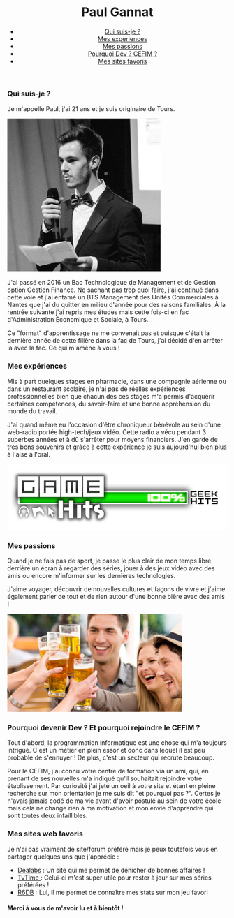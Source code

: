 <header>
    <h1>Paul Gannat</h1>
    <ul id="navigation">
        <li><a href="#Moi">Qui suis-je ?</a></li>
        <li><a href="#Experiences">Mes experiences</a></li>
        <li><a href="#Passions">Mes passions</a></li>
        <li><a href="#Dev">Pourquoi Dev ? CEFIM ?</a></li>
        <li><a href="#Favoris">Mes sites favoris</a></li>
    </ul>
</header>

<section>
    <h3>Qui suis-je ?</h3>
    <p>Je m'appelle Paul, j'ai 21 ans et je suis originaire de Tours.</p> 
    <img src="moi.jpg" width="351" height="350">
    <p>J'ai passé en 2016 un Bac Technologique de Management et de Gestion option Gestion Finance. Ne sachant pas trop quoi faire, j'ai continué dans cette voie et j'ai entamé un BTS Management des Unités Commerciales à Nantes que j'ai du quitter en milieu d'année         pour des raisons familiales. À la rentrée suivante j'ai repris mes études mais cette fois-ci en fac d'Administration Économique et       Sociale, à Tours.</p> 
    <p>Ce "format" d'apprentissage ne me convenait pas et puisque c'était la dernière année de cette filière dans la fac de Tours, j'ai  décidé d'en arrêter là avec la fac. Ce qui m'amène à vous !</p>
</section>

<section>
    <h3>Mes expériences</h3>
    <p> Mis à part quelques stages en pharmacie, dans une compagnie aérienne ou dans un restaurant scolaire, je n'ai pas de réelles expériences professionnelles bien que chacun des ces stages m'a permis d'acquérir certaines compétences, du savoir-faire et une bonne appréhension du monde du travail.
    <p>J'ai quand même eu l'occasion d'être chroniqueur bénévole au sein d'une web-radio portée high-tech/jeux vidéo. Cette radio a vécu pendant 3 superbes années et à dû s'arrêter pour moyens financiers. J'en garde de très bons souvenirs et grâce à cette expérience je suis aujourd'hui bien plus à l'aise à l'oral.</p>
    <img src="game hits.png" width="512" heigh="512">
</section>

<section>
    <h3>Mes passions</h3>
    <p>Quand je ne fais pas de sport, je passe le plus clair de mon temps libre derrière un écran à regarder des séries, jouer à des jeux vidéo avec des amis ou encore m'informer sur les dernières technologies.</p>
    <p>J'aime voyager, découvrir de nouvelles cultures et façons de vivre et j'aime également parler de tout et de rien autour d'une bonne bière avec des amis !</p>
    <img src="amis-biere.jpg" width="400" heigh="400">
</section>

<section>
    <h3>Pourquoi devenir Dev ? Et pourquoi rejoindre le CEFIM ?</h3> 
    <p>Tout d'abord, la programmation informatique est une chose qui m'a toujours intrigué. C'est un métier en plein essor et donc dans lequel il est peu probable de s'ennuyer ! De plus, c'est un secteur qui recrute beaucoup.</p> 
    <p>Pour le CEFIM, j'ai connu votre centre de formation via un ami, qui, en prenant de ses nouvelles m'a indiqué qu'il souhaitait rejoindre votre établissement. Par curiosité j'ai jeté un oeil à votre site et étant en pleine recherche sur mon orientation je me suis dit "et pourquoi pas ?". Certes je n'avais jamais codé de ma vie avant d'avoir postulé au sein de votre école mais cela ne change rien à ma motivation et mon envie d'apprendre qui sont toutes deux infaillibles.</p> 
</section>

<section>
    <h3>Mes sites web favoris</h3>
    <p>Je n'ai pas vraiment de site/forum préféré mais je peux toutefois vous en partager quelques uns que j'apprécie :</p>
        <ul>
            <li> <a href="https://www.dealabs.com/"> Dealabs</a> : Un site qui me permet de dénicher de bonnes affaires !
            <li> <a href="https://www.tvtime.com/fr"> TvTime </a> : Celui-ci m'est super utile pour rester à jour sur mes séries préférées !
            <li> <a href="https://r6db.com/"> R6DB</a> : Lui, il me permet de connaître mes stats sur mon jeu favori
</section>

<h4>Merci à vous de m'avoir lu et à bientôt !</h4>

